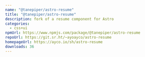 ```yaml
---
name: "@tanepiper/astro-resume"
title: "@tanepiper/astro-resume"
description: fork of a resume component for Astro
categories:
  - css+ui
npmUrl: https://www.npmjs.com/package/@tanepiper/astro-resume
repoUrl: https://git.sr.ht/~ayoayco/astro-resume
homepageUrl: https://ayco.io/sh/astro-resume
downloads: 36
---
```

